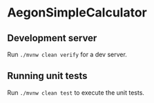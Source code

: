 # AegonSimpleCalculator

## Development server

Run `./mvnw clean verify` for a dev server.

## Running unit tests

Run `./mvnw clean test` to execute the unit tests.
